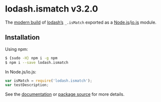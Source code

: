 # lodash.ismatch v3.2.0

The [modern build](https://github.com/lodash/lodash/wiki/Build-Differences) of [lodash’s](https://lodash.com/) `_.isMatch` exported as a [Node.js](http://nodejs.org/)/[io.js](https://iojs.org/) module.

## Installation

Using npm:

```bash
$ {sudo -H} npm i -g npm
$ npm i --save lodash.ismatch
```

In Node.js/io.js:

```js
var isMatch = require('lodash.ismatch');
var testDescription;
```

See the [documentation](https://lodash.com/docs#isMatch) or [package source](https://github.com/lodash/lodash/blob/3.2.0-npm-packages/lodash.ismatch) for more details.
